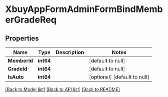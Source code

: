 # XbuyAppFormAdminFormBindMemberGradeReq

## Properties
Name | Type | Description | Notes
------------ | ------------- | ------------- | -------------
**MemberId** | **int64** |  | [default to null]
**GradeId** | **int64** |  | [default to null]
**IsAuto** | **int64** |  | [optional] [default to null]

[[Back to Model list]](../README.md#documentation-for-models) [[Back to API list]](../README.md#documentation-for-api-endpoints) [[Back to README]](../README.md)

